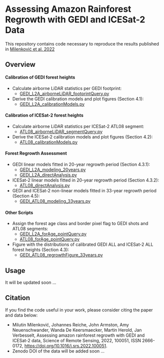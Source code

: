 # Assessing Amazon Rainforest Regrowth with GEDI and ICESat-2 Data

This repository contains code necessary to reproduce the results published in [Milenković et al. 2022](https://doi.org/10.1016/j.srs.2022.100051) 

## Overview

#### Calibration of GEDI forest heights
- Calculate airborne LiDAR statistics per GEDI footprint: 
    - [GEDI_L2A_airborneLiDAR_footprintQuery.py](GEDI_L2A_airborneLiDAR_footprintQuery.py)
- Derive the GEDI calibration models and plot figures (Section 4.1): 
    - [GEDI_L2A_calibrationModels.py](GEDI_L2A_calibrationModels.py)

#### Calibration of ICESat-2 forest heights

- Calculate airborne LiDAR statistics per ICESat-2 ATL08 segment: 
    - [ATL08_airborneLiDAR_segmentQuery.py](ATL08_airborneLiDAR_segmentQuery.py)
- Derive the ICESat-2 calibration models and plot figures (Section 4.2): 
    - [ATL08_calibrationModels.py](ATL08_calibrationModels.py)

#### Forest Regrowth Assessment
- GEDI linear models fitted in 20-year regrowth period (Section 4.3.1): 
    - [GEDI_L2A_modeling_20years.py](GEDI_L2A_modeling_20years.py)
    - [GEDI_L2A_directAnalysis.py](GEDI_L2A_directAnalysis.py)
- ICESat-2 linear models fitted in 20-year regrowth period  (Section 4.3.2):
    - [ATL08_directAnalysis.py](ATL08_directAnalysis.py)
- GEDI and ICESat-2 non-linear models fitted in 33-year regrowth period (Section 4.5): 
    - [GEDI_ATL08_modeling_33years.py](GEDI_ATL08_modeling_33years.py)
    
#### Other Scripts

- Assign the forest age class and border pixel flag to GEDI shots and ATL08 segments:
    - [GEDI_L2A_forAge_pointQuery.py](GEDI_L2A_forAge_pointQuery.py)
    - [ATL08_forAge_pointQuery.py](ATL08_forAge_pointQuery.py)
- Figure with the distributions of calibrated GEDI ALL and ICESat-2 ALL forest heights (Section 4.3):
    - [GEDI_ATL08_regrowthFigure_33years.py](GEDI_ATL08_regrowthFigure_33years.py)
    
 
## Usage 
It will be updated soon ...

## Citation
If you find the code useful in your work, please consider citing the paper and data below:
- Milutin Milenković, Johannes Reiche, John Armston, Amy Neuenschwander, Wanda De Keersmaecker, Martin Herold, Jan Verbesselt, Assessing amazon rainforest regrowth with GEDI and ICESat-2 data, Science of Remote Sensing, 2022, 100051, ISSN 2666-0172, https://doi.org/10.1016/j.srs.2022.100051.
- Zenodo DOI of the data will be added soon ...



